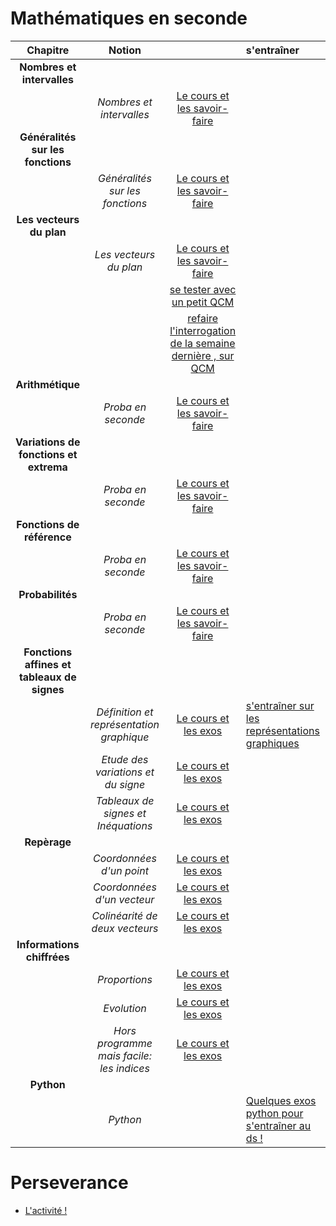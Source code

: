 # Mathématiques en seconde


|**Chapitre**|**Notion**||**s'entraîner**|
|:----------------:|:---------------:|:----------:|:-----|
|**Nombres et intervalles**||||
||*Nombres et intervalles*|[Le cours et les savoir-faire](m_2_ch1.pdf)||
|**Généralités sur les fonctions**||||
||*Généralités sur les fonctions*|[Le cours et les savoir-faire](m_2_ch2.pdf)||
|**Les vecteurs du plan**||||
||*Les vecteurs du plan*|[Le cours et les savoir-faire](m_2_ch3.pdf)||
|||[se tester avec un petit QCM](https://doctools.dgpad.net/exam.php?datas=eyJiYXNlaWQiOiIxWHhYckM2cFFlZzlWdzNVa1I1NzJFTFY0VUV1Y3Q5Q0pkQkJFNGhQX3NubyIsImRlX2Jhc2UiOiIxNWtnV0tfQmNXenhnSER5NjlrVDUyc0ZacmpUSmNsSDg2V19kMWFhNERxTSIsImlkIjoiMUhYQzk0MlJtb0FqdEgxR3hQaWlndldJb1VnU3Bzc1dGVHNiU2hWVjhKQ2MiLCJ1c2VycyI6IkFub255bWUifQ==)|
||| [refaire l'interrogation de la semaine dernière , sur QCM](https://doctools.dgpad.net/exam.php?datas=eyJiYXNlaWQiOiIxWHhYckM2cFFlZzlWdzNVa1I1NzJFTFY0VUV1Y3Q5Q0pkQkJFNGhQX3NubyIsImRlX2Jhc2UiOiIxNWtnV0tfQmNXenhnSER5NjlrVDUyc0ZacmpUSmNsSDg2V19kMWFhNERxTSIsImlkIjoiMWRmNlprS2I4YlNidVlmNTVOaG1EOUNXYTlMdklOOGNhbFZ5bEdKMm02dm8iLCJ1c2VycyI6IkFub255bWUifQ==)|
|**Arithmétique**||||
||*Proba en seconde*|[Le cours et les savoir-faire](m_2_ch4.pdf)||
|**Variations de fonctions et extrema**||||
||*Proba en seconde*|[Le cours et les savoir-faire](m_2_ch5.pdf)||
|**Fonctions de référence**||||
||*Proba en seconde*|[Le cours et les savoir-faire](m_2_ch6.pdf)||
|**Probabilités**||||
||*Proba en seconde*|[Le cours et les savoir-faire](m_2_ch7.pdf)||
|**Fonctions affines et tableaux de signes**||||
||*Définition et représentation graphique*|[Le cours et les exos](m_2_fonctions_affines_1.pdf)|[s'entraîner sur les représentations graphiques](https://doctools.dgpad.net/exam.php?datas=eyJiYXNlaWQiOiIxWHhYckM2cFFlZzlWdzNVa1I1NzJFTFY0VUV1Y3Q5Q0pkQkJFNGhQX3NubyIsImRlX2Jhc2UiOiIxNWtnV0tfQmNXenhnSER5NjlrVDUyc0ZacmpUSmNsSDg2V19kMWFhNERxTSIsImlkIjoiMThZUlpqWVU0VU1zVWl6UmZUUjVHVzhQeUlINW0zVDNLSXMyOGItMDg1aGciLCJ1c2VycyI6IkFub255bWUifQ==)|
||*Etude des variations et du signe*|[Le cours et les exos](m_2_fonctions_affines_2.pdf)||
||*Tableaux de signes et Inéquations*|[Le cours et les exos](m_2_fonctions_affines_3.pdf)||
|**Repèrage**||||
||*Coordonnées d'un point*|[Le cours et les exos](m_2_repere_1.pdf)||
||*Coordonnées d'un vecteur*|[Le cours et les exos](m_2_repere_2.pdf)||
||*Colinéarité de deux vecteurs*|[Le cours et les exos](m_2_repere_3.pdf)||
|**Informations chiffrées**||||
||*Proportions*|[Le cours et les exos](m_2_info_1.pdf)||
||*Evolution*|[Le cours et les exos](m_2_info_2.pdf)||
||*Hors programme mais facile: les indices*|[Le cours et les exos](m_2_info_3.pdf)||
|**Python**||||
||*Python*||[Quelques exos python pour s'entraîner au ds !](m_2_python.pdf)|


# Perseverance
- [L'activité !](m_2_nasa.pdf)
